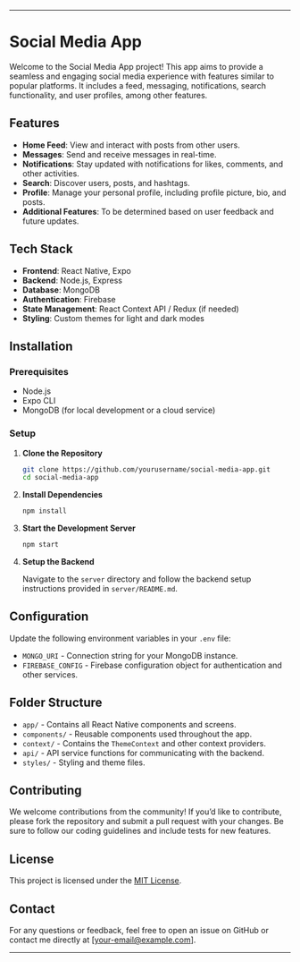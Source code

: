 
---

# Social Media App

Welcome to the Social Media App project! This app aims to provide a seamless and engaging social media experience with features similar to popular platforms. It includes a feed, messaging, notifications, search functionality, and user profiles, among other features.

## Features

- **Home Feed**: View and interact with posts from other users.
- **Messages**: Send and receive messages in real-time.
- **Notifications**: Stay updated with notifications for likes, comments, and other activities.
- **Search**: Discover users, posts, and hashtags.
- **Profile**: Manage your personal profile, including profile picture, bio, and posts.
- **Additional Features**: To be determined based on user feedback and future updates.

## Tech Stack

- **Frontend**: React Native, Expo
- **Backend**: Node.js, Express
- **Database**: MongoDB
- **Authentication**: Firebase
- **State Management**: React Context API / Redux (if needed)
- **Styling**: Custom themes for light and dark modes

## Installation

### Prerequisites

- Node.js
- Expo CLI
- MongoDB (for local development or a cloud service)

### Setup

1. **Clone the Repository**

   ```bash
   git clone https://github.com/yourusername/social-media-app.git
   cd social-media-app
   ```

2. **Install Dependencies**

   ```bash
   npm install
   ```

3. **Start the Development Server**

   ```bash
   npm start
   ```

4. **Setup the Backend**

   Navigate to the `server` directory and follow the backend setup instructions provided in `server/README.md`.

## Configuration

Update the following environment variables in your `.env` file:

- `MONGO_URI` - Connection string for your MongoDB instance.
- `FIREBASE_CONFIG` - Firebase configuration object for authentication and other services.

## Folder Structure

- `app/` - Contains all React Native components and screens.
- `components/` - Reusable components used throughout the app.
- `context/` - Contains the `ThemeContext` and other context providers.
- `api/` - API service functions for communicating with the backend.
- `styles/` - Styling and theme files.

## Contributing

We welcome contributions from the community! If you’d like to contribute, please fork the repository and submit a pull request with your changes. Be sure to follow our coding guidelines and include tests for new features.

## License

This project is licensed under the [MIT License](LICENSE).

## Contact

For any questions or feedback, feel free to open an issue on GitHub or contact me directly at [your-email@example.com].

---

